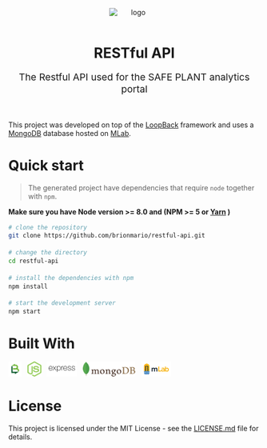 <p align="center">
    <img style="display:block;text-align:center" src="./docs/readme-resources/safeplant-logo-only.png" alt="logo" width="100" />
    <br/>
    <h1 align="center">RESTful API</h1>
    <p align="center" style="font-size: 1.2rem;">The Restful API used for the SAFE PLANT analytics portal</p>
</p>
<br/>

This project was developed on top of the [LoopBack](http://loopback.io) framework and uses a [MongoDB](https://www.mongodb.com/") database hosted on [MLab](https://mlab.com/).

# Quick start

> The generated project have dependencies that require `node` together with `npm`.

**Make sure you have Node version >= 8.0 and (NPM >= 5 or [Yarn](https://yarnpkg.com) )**

```bash
# clone the repository
git clone https://github.com/brionmario/restful-api.git

# change the directory
cd restful-api

# install the dependencies with npm
npm install

# start the development server
npm start

```

# Built With

<a href="https://loopback.io/"><img src="./docs/readme-resources/technologies/loopback.svg" alt="Loopback" height="30" /></a>&nbsp;&nbsp;
<a href="https://nodejs.org/en/"><img src="./docs/readme-resources/technologies/node-1.svg" alt="NodeJS" height="30" /></a>&nbsp;&nbsp;
<a href="https://expressjs.com/"><img src="./docs/readme-resources/technologies/expressjs.svg" alt="ExpressJS" height="30" /></a>&nbsp;&nbsp;
<a href="https://www.mongodb.com/"><img src="./docs/readme-resources/technologies/mongodb.svg" alt="MongoDB" height="30" /></a>&nbsp;&nbsp;
<a href="https://mlab.com/"><img src="./docs/readme-resources/technologies/mlab.svg" alt="MLab" height="30" /></a>&nbsp;&nbsp;

# License

This project is licensed under the MIT License - see the [LICENSE.md](LICENSE.md) file for details.
